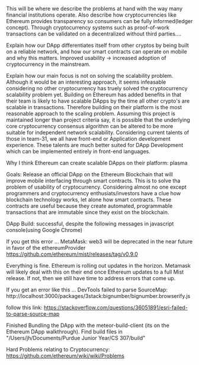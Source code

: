 This will be where we describe the problems at hand with the way many
financial institutions operate. Also describe how cryptocurrencies like
Ethereum provides transparency so consumers can be fully informed(ledger concept).
Through cryptocurrency systems such as proof-of-work transactions can be validated
on a decentralized without third parties....

Explain how our DApp differentiates itself from other cryptos by being built on
a reliable network, and how our smart contracts can operate on mobile and 
why this matters. Improved usability -> increased adoption of cryptocurrency in
the mainstream. 

Explain how our main focus is not on solving the scalability problem. Although
it would be an interesting approach, it seems infeasable considering no other
cryptocurrency has truely solved the cryptocurrency scalability problem yet.
Building on Ethereum has added benefits in that their team is likely to have 
scalable DApps by the time all other crypto's are scalable in transactions.
Therefore building on their platform is the most reasonable approach to the scaling
problem. Assuming this project is maintained longer than project criteria say,
it is possible that the underlying core cryptocurrency consensus algorithm can
be altered to be more suitable for independent network scalability. Considering
current talents of those in team-31, we all have front-end or Application development
experience. These talents are much better suited for DApp Development which
can be implemented entirely in front-end languages.

Why I think Ethereum can create scalable DApps on their platform: plasma

Goals: Release an official DApp on the Ethereum Blockchain that will improve
mobile interfacing through smart contracts. This is to solve tha problem of usability
of cryptocurrency. Considering almost no one except programmers and cryptocurrency 
enthusiats/investors have a clue how blockchain technology works, let alone 
how smart contracts. These contracts are useful because they create automated, 
programmable transactions that are immutable since they exist on the blockchain.


DApp Build: successful, despite the following messages in javascript console(using Google Chrome) 

If you get this error ...
MetaMask: web3 will be deprecated in the near future in favor of the ethereumProvider 
https://github.com/ethereum/mist/releases/tag/v0.9.0

Everything is fine. Ethereum is rolling out updates in the horizon. Metamask will likely deal with this on their end once Ethereum updates to a full Mist release. If not, then we still have time to address errors that come up.

If you get an error like this ...
DevTools failed to parse SourceMap: http://localhost:3000/packages/3stack:bignumber/bignumber.browserify.js

follow this link: https://stackoverflow.com/questions/36051891/esri-failed-to-parse-source-map

Finished Bundling the DApp with the meteor-build-client (its on the Ethereum DApp walkthrough). 
Find build files in "/Users/jh/Documents/Purdue Junior Year/CS 307/build"


Hard Problems relating to Cryptocurrency: https://github.com/ethereum/wiki/wiki/Problems


